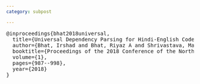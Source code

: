 ```yaml
---
category: subpost

---
```


<pre>
@inproceedings{bhat2018universal,
  title={Universal Dependency Parsing for Hindi-English Code-Switching},
  author={Bhat, Irshad and Bhat, Riyaz A and Shrivastava, Manish and Sharma, Dipti},
  booktitle={Proceedings of the 2018 Conference of the North American Chapter of the Association for Computational Linguistics: Human Language Technologies, Volume 1 (Long Papers)},
  volume={1},
  pages={987--998},
  year={2018}
}
</pre>
